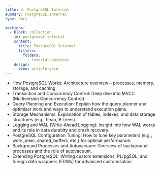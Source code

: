 ```yaml
---
title: 4. PostgreSQL Internal
summary: PostgreSQL Internal
type: docs

sections:
  - block: collection
    id: postgresql-internal
    content:
      title: PostgreSQL Internal
      filters:
        folders:
          - tutorial-postgres 
    design:
      view: article-grid
---
```



- How PostgreSQL Works: Architecture overview – processes, memory, storage, and caching.
- Transaction and Concurrency Control: Deep dive into MVCC (Multiversion Concurrency Control).
- Query Planning and Execution: Explain how the query planner and optimizer work and ways to understand execution plans.
- Storage Mechanisms: Explanation of tables, indexes, and data storage structures (e.g., heap, B-trees).
- Logging and WAL (Write-Ahead Logging): Insight into how WAL works and its role in data durabity and crash recovery.
- PostgreSQL Configuration Tuning: How to tune key parameters (e.g., work_mem, shared_buffers, etc.) for optimal performance.
- Background Processes and Autovacuum: Overview of background processes and the role of autovacuum.
- Extending PostgreSQL: Writing custom extensions, PL/pgSQL, and foreign data wrappers (FDWs) for advanced customization.
